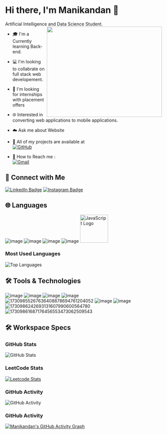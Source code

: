 # Hi there, I'm Manikandan 👋

Artificial Intelligence and Data Science Student.
<img align="right" width="370" height="290" src="https://i.pinimg.com/originals/47/f0/34/47f0342cec72b800463bf003eac1257e.gif">

- 🎓 I'm a Currently learning Back-end.
- 💻 I'm looking to collabrate on full stack web developement.
- 🌟 I'm looking for internships with placement offers
- 🌐 Interested in converting web applications to mobile applications.
- ☁️ Ask me about Website
- 🌟 All of my projects are available at  
  [![GitHub](https://img.shields.io/badge/GitHub-100000?style=for-the-badge&logo=github&logoColor=white)](https://github.com/Manikandan306?tab=repositories)

- 📧 How to Reach me :
<br /> [![Gmail](https://img.shields.io/badge/Gmail-D14836?style=for-the-badge&logo=gmail&logoColor=white)](mailto:manikandan.sec21@gmail.com)


## 🔗 Connect with Me
[![LinkedIn Badge](https://github.com/user-attachments/assets/2c077c22-a64e-4cbd-8558-3680edf20b4a)](https://www.linkedin.com/in/manikandan306)
[![Instagram Badge](https://github.com/user-attachments/assets/01fd6e71-d0bf-4a2a-a304-3991eea61ec2)](https://www.instagram.com/karna_editor_)


## 🌐 Languages
![image](https://github.com/user-attachments/assets/d1b32f4a-d587-4eaf-bb8c-013d16c1768a)
![image](https://github.com/user-attachments/assets/e9a228f4-ab44-43e7-8225-649a5e835528)
![image](https://github.com/user-attachments/assets/f966f5d6-9337-4ce6-bd4c-a0e621a4ae01)
![image](https://github.com/user-attachments/assets/10b2848d-94be-4498-abac-af2bf50a07a8)
<img src="https://cdn.worldvectorlogo.com/logos/javascript-1.svg" alt="JavaScript Logo" width="90" height="90">

### Most Used Languages

![Top Languages](https://github-readme-stats.vercel.app/api/top-langs/?username=Manikandan306&layout=compact&theme=dark)

## 🛠️ Tools & Technologies

![image](https://github.com/user-attachments/assets/99c80640-761d-498e-b51c-31571ba0b809)
![image](https://github.com/user-attachments/assets/e0f57202-61dd-4b3c-8fa0-4c315e9171f5)
![image](https://github.com/user-attachments/assets/96c790c6-015a-4721-8019-f7d1a38e1469)
![image](https://github.com/user-attachments/assets/bad93d4e-0606-4e6c-a5f6-2e2769c88d71)
![17309855267636408878694761204052](https://github.com/user-attachments/assets/e5f77a0b-76b9-469e-b0c9-d4b118588c40)
![image](https://github.com/user-attachments/assets/26b09a4a-85f9-42b2-87c7-b5ec16da2f4b)
![image](https://github.com/user-attachments/assets/1bc265bb-47ab-4cb0-b67c-253595737804)
![1730986242693131607990600564780](https://github.com/user-attachments/assets/a59a8f70-e27f-49ca-a145-4c98641f6461)
![17309861687176456553473062509543](https://github.com/user-attachments/assets/5b612af9-dc4a-43bb-948d-c8206d83ae34)

## 🛠️ Workspace Specs

### GitHub Stats
![GitHub Stats](https://github-readme-stats.vercel.app/api?username=Manikandan306&show_icons=true&hide_title=true&count_private=true&hide=prs&theme=dark)

### LeetCode Stats
[![Leetcode Stats](https://leetcard.jacoblin.cool/manikandan306?ext=contest&theme=dark)](https://leetcode.com/manikandan306)


### GitHub Activity
![GitHub Activity](https://github-readme-streak-stats.herokuapp.com/?user=Manikandan306&theme=dark)


### GitHub Activity
[![Manikandan's GitHub Activity Graph](https://github-readme-activity-graph.vercel.app/graph?username=Manikandan306&bg_color=000000&color=ffffff&line=51f565&point=ffffff&area=true&hide_border=true)](https://github.com/Manikandan306/github-readme-activity-graph)
